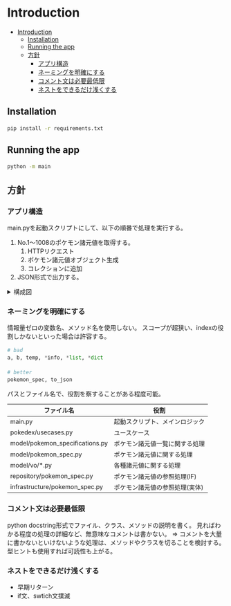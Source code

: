 # Introduction
- [Introduction](#introduction)
  - [Installation](#installation)
  - [Running the app](#running-the-app)
  - [方針](#方針)
    - [アプリ構造](#アプリ構造)
    - [ネーミングを明確にする](#ネーミングを明確にする)
    - [コメント文は必要最低限](#コメント文は必要最低限)
    - [ネストをできるだけ浅くする](#ネストをできるだけ浅くする)


## Installation

```bash
pip install -r requirements.txt
```

## Running the app

```bash
python -m main
```

## 方針

### アプリ構造

main.pyを起動スクリプトにして、以下の順番で処理を実行する。

1. No.1～1008のポケモン諸元値を取得する。
   1. HTTPリクエスト
   2. ポケモン諸元値オブジェクト生成
   3. コレクションに追加 
2. JSON形式で出力する。

<details>
<summary>構成図</summary>

![クラス図](./image/class.svg)
</details>


### ネーミングを明確にする

情報量ゼロの変数名、メソッド名を使用しない。
スコープが超狭い、indexの役割しかないといった場合は許容する。

```python
# bad
a, b, temp, *info, *list, *dict

# better
pokemon_spec, to_json
```

パスとファイル名で、役割を察することがある程度可能。

|  ファイル名  |  役割  |
| ---- | ---- |
|  main.py  |  起動スクリプト、メインロジック |
|  pokedex/usecases.py  |  ユースケース  |
|  model/pokemon_specifications.py  |  ポケモン諸元値一覧に関する処理  |
|  model/pokemon_spec.py  |  ポケモン諸元値に関する処理  |
|  model/vo/*.py  |  各種諸元値に関する処理  |
|  repository/pokemon_spec.py  |  ポケモン諸元値の参照処理(IF)  |
|  infrastructure/pokemon_spec.py  |  ポケモン諸元値の参照処理(実体)  |

### コメント文は必要最低限

python docstring形式でファイル、クラス、メソッドの説明を書く。
見ればわかる程度の処理の詳細など、無意味なコメントは書かない。
⇒ コメントを大量に書かないといけないような処理は、メソッドやクラスを切ることを検討する。
型ヒントも使用すれば可読性も上がる。

### ネストをできるだけ浅くする

   * 早期リターン
   * if文、swtich文撲滅


